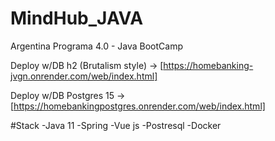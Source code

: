# MindHub_JAVA
Argentina Programa 4.0 - Java BootCamp 

Deploy w/DB h2 (Brutalism style) -> [https://homebanking-jvgn.onrender.com/web/index.html]

Deploy w/DB Postgres 15 -> [https://homebankingpostgres.onrender.com/web/index.html]

#Stack
-Java 11
-Spring
-Vue js
-Postresql
-Docker
